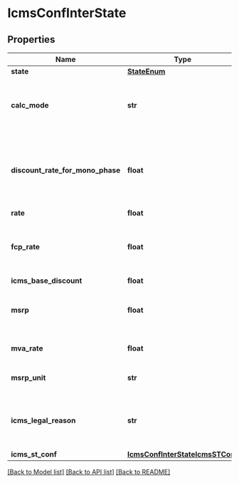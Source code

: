 # IcmsConfInterState

## Properties
Name | Type | Description | Notes
------------ | ------------- | ------------- | -------------
**state** | [**StateEnum**](StateEnum.md) |  | [optional] 
**calc_mode** | **str** | how this ICMS will be calculed for itens linked to this configuration | [optional] 
**discount_rate_for_mono_phase** | **float** | discount if the item is subject to monophase PIS/COFINS when operation interstate | [optional] 
**rate** | **float** | ICMS rate | [optional] 
**fcp_rate** | **float** | FCP rate (Fundo de Combate à Probreza / Fund Against Poverty | [optional] 
**icms_base_discount** | **float** | ICMS rate | [optional] 
**msrp** | **float** | SRP or MMSRP amount base for this icms configuration | [optional] 
**mva_rate** | **float** | ICMS MVA rate to define calc base | [optional] 
**msrp_unit** | **str** | unit used to SRP amount value | [optional] 
**icms_legal_reason** | **str** | Code for the ICM legal reason, this message will be placed on invoice. | [optional] 
**icms_st_conf** | [**IcmsConfInterStateIcmsSTConf**](IcmsConfInterStateIcmsSTConf.md) |  | [optional] 

[[Back to Model list]](../README.md#documentation-for-models) [[Back to API list]](../README.md#documentation-for-api-endpoints) [[Back to README]](../README.md)


